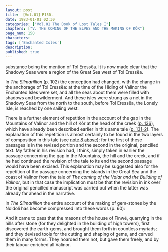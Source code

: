```yaml
---
layout: post
title: 【Vol.01】P150.
date: 1983-01-01 02:30
categories: ["Vol.01 The Book of Lost Tales I"]
chapters: ["V. THE COMING OF THE ELVES AND THE MAKING OF KÔR"]
page_num: 150
characters: 
tags: ['Enchanted Isles']
description: 
published: true
---
```


<p style="text-indent: 0;">
substance being the mention of Tol Eressëa. It is now made clear that the Shadowy Seas were a region of the Great Sea west of Tol Eressëa.
</p>

In <I>The Silmarillion</I> (p. 102) the conception had changed, with the change in the anchorage of Tol Eressëa: at the time of the Hiding of Valinor the Enchanted Isles were set, and all the seas about them were filled with shadows and bewilderment. And these isles were strung as a net in the Shadowy Seas from the north to the south, before Tol Eressëa, the Lonely Isle, is reached by one sailing west.

There is a further element of repetition in the account of the gap in the Mountains of Valinor and the hill of Kôr at the head of the creek ([p. 136]({{site.baseurl}}/vol01-p146)), which have already been described earlier in this same tale ([p. 131-2]({{site.baseurl}}/vol01-p131)). The explanation of this repetition is almost certainly to be found in the two layers of composition in this tale (see [note 8 above]({{site.baseurl}}/vol01-p140)); for the first of these passages is in the revised portion and the second in the original, pencilled text. My father in his revision had, I think, simply taken in earlier the passage concerning the gap in the Mountains, the hill and the creek, and if he had continued the revision of the tale to its end the second passage would have been excised. This explanation may be suggested also for the repetition of the passage concerning the islands in the Great Sea and the coast of Valinor from the tale of <I>The coming of the Valar and the Building of Valinor</I>, but in that case the implication must be that the revision in ink over the original pencilled manuscript was carried out when the latter was already far ahead in the narrative.

In <I>The Silmarillion</I> the entire account of the making of gem-stones by the Noldoli has become compressed into these words (p. 60):

And it came to pass that the masons of the house of Finwë, quarrying in the hills after stone (for they delighted in the building of high towers), first discovered the earth-gems, and brought them forth in countless myriads; and they devised tools for the cutting and shaping of gems, and carved them in many forms. They hoarded them not, but gave them freely, and by their labour enriched all Valinor.

